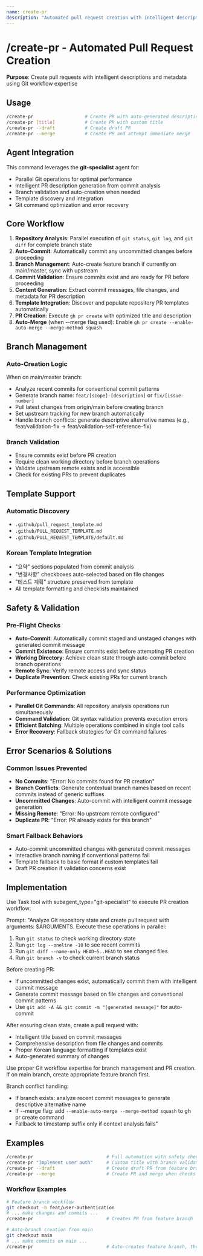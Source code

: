 ```yaml
---
name: create-pr
description: "Automated pull request creation with intelligent descriptions and metadata"
---
```


# /create-pr - Automated Pull Request Creation

**Purpose**: Create pull requests with intelligent descriptions and metadata using Git workflow expertise

## Usage

```bash
/create-pr                   # Create PR with auto-generated description
/create-pr [title]           # Create PR with custom title  
/create-pr --draft           # Create draft PR
/create-pr --merge           # Create PR and attempt immediate merge
```

## Agent Integration

This command leverages the **git-specialist** agent for:
- Parallel Git operations for optimal performance
- Intelligent PR description generation from commit analysis
- Branch validation and auto-creation when needed
- Template discovery and integration
- Git command optimization and error recovery

## Core Workflow

1. **Repository Analysis**: Parallel execution of `git status`, `git log`, and `git diff` for complete branch state
2. **Auto-Commit**: Automatically commit any uncommitted changes before proceeding
3. **Branch Management**: Auto-create feature branch if currently on main/master, sync with upstream
4. **Commit Validation**: Ensure commits exist and are ready for PR before proceeding
5. **Content Generation**: Extract commit messages, file changes, and metadata for PR description
6. **Template Integration**: Discover and populate repository PR templates automatically
7. **PR Creation**: Execute `gh pr create` with optimized title and description
8. **Auto-Merge** (when --merge flag used): Enable `gh pr create --enable-auto-merge --merge-method squash`

## Branch Management

### Auto-Creation Logic
When on main/master branch:
- Analyze recent commits for conventional commit patterns
- Generate branch name: `feat/[scope]-[description]` or `fix/[issue-number]`
- Pull latest changes from origin/main before creating branch
- Set upstream tracking for new branch automatically
- Handle branch conflicts: generate descriptive alternative names (e.g., feat/validation-fix → feat/validation-self-reference-fix)

### Branch Validation
- Ensure commits exist before PR creation
- Require clean working directory before branch operations
- Validate upstream remote exists and is accessible
- Check for existing PRs to prevent duplicates

## Template Support

### Automatic Discovery
- `.github/pull_request_template.md`
- `.github/PULL_REQUEST_TEMPLATE.md`
- `.github/PULL_REQUEST_TEMPLATE/default.md`

### Korean Template Integration
- "요약" sections populated from commit analysis
- "변경사항" checkboxes auto-selected based on file changes
- "테스트 계획" structure preserved from template
- All template formatting and checklists maintained

## Safety & Validation

### Pre-Flight Checks
- **Auto-Commit**: Automatically commit staged and unstaged changes with generated commit message
- **Commit Existence**: Ensure commits exist before attempting PR creation
- **Working Directory**: Achieve clean state through auto-commit before branch operations
- **Remote Sync**: Verify remote access and sync status
- **Duplicate Prevention**: Check existing PRs for current branch

### Performance Optimization
- **Parallel Git Commands**: All repository analysis operations run simultaneously
- **Command Validation**: Git syntax validation prevents execution errors
- **Efficient Batching**: Multiple operations combined in single tool calls
- **Error Recovery**: Fallback strategies for Git command failures

## Error Scenarios & Solutions

### Common Issues Prevented
- **No Commits**: "Error: No commits found for PR creation"
- **Branch Conflicts**: Generate contextual branch names based on recent commits instead of generic suffixes
- **Uncommitted Changes**: Auto-commit with intelligent commit message generation
- **Missing Remote**: "Error: No upstream remote configured"
- **Duplicate PR**: "Error: PR already exists for this branch"

### Smart Fallback Behaviors
- Auto-commit uncommitted changes with generated commit messages
- Interactive branch naming if conventional patterns fail
- Template fallback to basic format if custom templates fail
- Draft PR creation if validation concerns exist

## Implementation

Use Task tool with subagent_type="git-specialist" to execute PR creation workflow:

Prompt: "Analyze Git repository state and create pull request with arguments: $ARGUMENTS. Execute these operations in parallel:

1. Run `git status` to check working directory state
2. Run `git log --oneline -10` to see recent commits
3. Run `git diff --name-only HEAD~5..HEAD` to see changed files
4. Run `git branch -v` to check current branch status

Before creating PR:
- If uncommitted changes exist, automatically commit them with intelligent commit message
- Generate commit message based on file changes and conventional commit patterns
- Use `git add -A && git commit -m "[generated message]"` for auto-commit

After ensuring clean state, create a pull request with:
- Intelligent title based on commit messages
- Comprehensive description from file changes and commits
- Proper Korean language formatting if templates exist
- Auto-generated summary of changes

Use proper Git workflow expertise for branch management and PR creation. If on main branch, create appropriate feature branch first.

Branch conflict handling:
- If branch exists: analyze recent commit messages to generate descriptive alternative name
- If --merge flag: add `--enable-auto-merge --merge-method squash` to gh pr create command
- Fallback to timestamp suffix only if context analysis fails"

## Examples

```bash
/create-pr                           # Full automation with safety checks
/create-pr "Implement user auth"     # Custom title with branch validation
/create-pr --draft                   # Create draft PR from feature branch
/create-pr --merge                   # Create PR and merge when checks pass
```

### Workflow Examples
```bash
# Feature branch workflow
git checkout -b feat/user-authentication
# ... make changes and commits ...
/create-pr                           # Creates PR from feature branch

# Auto-branch creation from main
git checkout main
# ... make commits on main ...
/create-pr                           # Auto-creates feature branch, then PR
```
